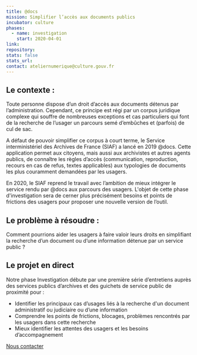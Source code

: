 ```yaml
---
title: @docs
mission: Simplifier l’accès aux documents publics
incubator: culture
phases:
  - name: investigation
    start: 2020-04-01
link:
repository:
stats: false
stats_url:
contact: ateliernumerique@culture.gouv.fr
---
```


## Le contexte :
Toute personne dispose d’un droit d’accès aux documents détenus par l’administration. Cependant, ce principe est régi par un corpus juridique complexe qui souffre de nombreuses exceptions et cas particuliers qui font de la recherche de l’usager un parcours semé d’embûches et (parfois) de cul de sac. 

A défaut de pouvoir simplifier ce corpus à court terme, le Service interministériel des Archives de France (SIAF) a lancé en 2019 @docs. Cette application permet aux citoyens, mais aussi aux archivistes et autres agents publics, de connaître les règles d’accès (communication, reproduction, recours en cas de refus, textes applicables) aux typologies de documents les plus couramment demandées par les usagers.

En 2020, le SIAF reprend le travail avec l’ambition de mieux intégrer le service rendu par @docs aux parcours des usagers. L'objet de cette phase d'investigation sera de cerner plus précisément besoins et points de frictions des usagers pour proposer une nouvelle version de l’outil.

## Le problème à résoudre : 
Comment pourrions aider les usagers à faire valoir leurs droits en simplifiant la recherche d’un document ou d’une information détenue par un service public ?

## Le projet en direct
Notre phase Investigation débute par une première série d’entretiens auprès des services publics d’archives et des guichets de service public de proximité pour :
* Identifier les principaux cas d’usages liés à la recherche d'un document administratif ou judiciaire ou d’une information
* Comprendre les points de frictions, blocages, problèmes rencontrés par les usagers dans cette recherche
* Mieux identifier les attentes des usagers et les besoins d’accompagnement

[Nous contacter](mailto:ateliernumerique@culture.gouv.fr)
